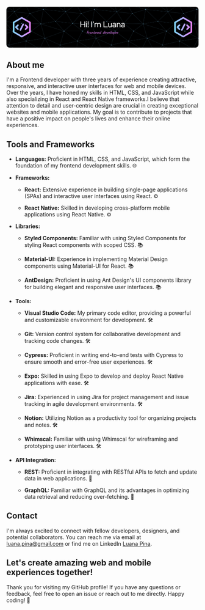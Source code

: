 ![Header](./github-header-image.png)

## About me

I'm a Frontend developer with three years of experience creating attractive, responsive, and interactive user interfaces for web and mobile devices. Over the years, I have honed my skills in HTML, CSS, and JavaScript while also specializing in React and React Native frameworks.I believe that attention to detail and user-centric design are crucial in creating exceptional websites and mobile applications. My goal is to contribute to projects that have a positive impact on people's lives and enhance their online experiences.

## Tools and Frameworks

- **Languages:** Proficient in HTML, CSS, and JavaScript, which form the foundation of my frontend development skills. 🌐

- **Frameworks:**

  - **React:** Extensive experience in building single-page applications (SPAs) and interactive user interfaces using React. ⚙️

  - **React Native:** Skilled in developing cross-platform mobile applications using React Native. ⚙️

- **Libraries:**

  - **Styled Components:** Familiar with using Styled Components for styling React components with scoped CSS. 📚

  - **Material-UI:** Experience in implementing Material Design components using Material-UI for React. 📚

  - **AntDesign:** Proficient in using Ant Design's UI components library for building elegant and responsive user interfaces. 📚

- **Tools:**

  - **Visual Studio Code:** My primary code editor, providing a powerful and customizable environment for development. 🛠️

  - **Git:** Version control system for collaborative development and tracking code changes. 🛠️

  - **Cypress:** Proficient in writing end-to-end tests with Cypress to ensure smooth and error-free user experiences. 🛠️

  - **Expo:** Skilled in using Expo to develop and deploy React Native applications with ease. 🛠️

  - **Jira:** Experienced in using Jira for project management and issue tracking in agile development environments. 🛠️

  - **Notion:** Utilizing Notion as a productivity tool for organizing projects and notes. 🛠️

  - **Whimscal:** Familiar with using Whimscal for wireframing and prototyping user interfaces. 🛠️

- **API Integration:**

  - **REST:** Proficient in integrating with RESTful APIs to fetch and update data in web applications. 🔌

  - **GraphQL:** Familiar with GraphQL and its advantages in optimizing data retrieval and reducing over-fetching. 🔌


## Contact

I'm always excited to connect with fellow developers, designers, and potential collaborators. You can reach me via email at [luana.pina@gmail.com](mailto:luana.pina@gmail.com) or find me on LinkedIn [Luana Pina](https://www.linkedin.com/in/luana-pina-1247891a1/).

Let's create amazing web and mobile experiences together!
---

Thank you for visiting my GitHub profile! If you have any questions or feedback, feel free to open an issue or reach out to me directly. Happy coding! 🚀
